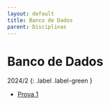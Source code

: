 ```yaml
---
layout: default
title: Banco de Dados
parent: Disciplinas
---
```


# Banco de Dados

2024/2
{: .label .label-green }

- [Prova 1](2024/2/prova1.pdf)
